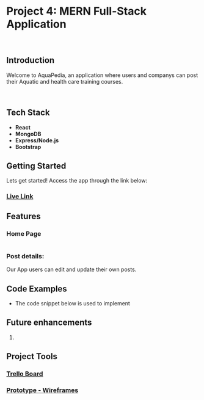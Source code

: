 # Project 4: MERN Full-Stack Application
<!-- ![Banner]() -->
<br>

## Introduction

Welcome to AquaPedia, an application where users and companys can post their Aquatic and health care training courses.


<br>

## Tech Stack

- <b>React</b>
- <b>MongoDB</b>
- <b>Express/Node.js</b>
- <b>Bootstrap</b>

## Getting Started

Lets get started!
Access the app through the link below:
### [Live Link](https://aquapedia-toronto.herokuapp.com/)

## Features

### Home Page
<img src=''>

### Post details:
Our App users can edit and update their own posts.


## Code Examples

- The code snippet below is used to implement 


## Future enhancements

1. 

## Project Tools

### [Trello Board](https://trello.com/b/YWz5GTOl/sei-project-4)
### [Prototype - Wireframes](https://www.figma.com/file/hRFCkbZ9QhBbYJLGjTWgPD/SEI-Project-4?node-id=0%3A1)
